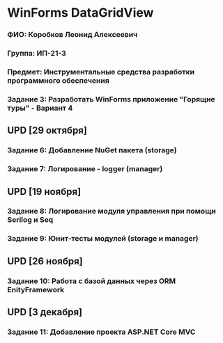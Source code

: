 # WinForms DataGridView

### ФИО: Коробков Леонид Алексеевич

### Группа: ИП-21-3

### Предмет: Инструментальные средства разработки программного обеспечения 

### Задание 3: Разработать WinForms приложение "Горящие туры" - Вариант 4

## UPD [29 октября]
### Задание 6: Добавление NuGet пакета (storage)
### Задание 7: Логирование - logger (manager)

## UPD [19 ноября]
### Задание 8: Логирование модуля управления при помощи Serilog и Seq
### Задание 9: Юнит-тесты модулей (storage и manager)

## UPD [26 ноября]
### Задание 10: Работа с базой данных через ORM EnityFramework

## UPD [3 декабря]
### Задание 11: Добавление проекта ASP.NET Core MVC
